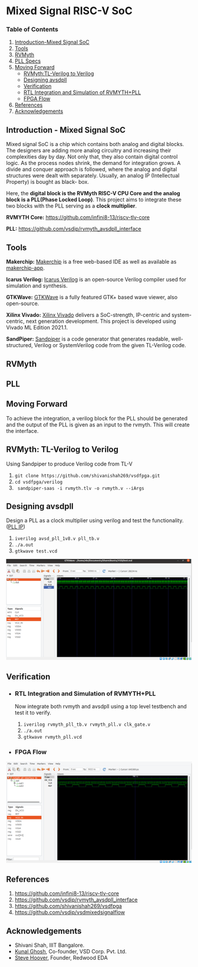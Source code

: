 # Mixed Signal RISC-V SoC
### Table of Contents
 1. [Introduction-Mixed Signal SoC](https://github.com/infini8-13/riscv-ms-soc#introduction---mixed-signal-soc) <br />
 2. [Tools](https://github.com/infini8-13/riscv-ms-soc#tools) <br />
 3. [RVMyth](https://github.com/infini8-13/riscv-ms-soc#rvmyth) <br />
 4. [PLL Specs](https://github.com/infini8-13/riscv-ms-soc#pll) <br />
 6. [Moving Forward](https://github.com/infini8-13/riscv-ms-soc#moving-forward)
    -  [RVMyth:TL-Verilog to Verilog](https://github.com/infini8-13/riscv-ms-soc#rvmythtl-verilog-to-verilog)
    -  [Designing avsdpll](https://github.com/infini8-13/riscv-ms-soc#designing-avsdpll)
    -  [Verification](https://github.com/infini8-13/riscv-ms-soc#verification)
      -  [RTL Integration and Simulation of RVMYTH+PLL](https://github.com/infini8-13/riscv-ms-soc#rtl-integration-and-simulation-of-rvmythpll)
      -  [FPGA Flow](https://github.com/infini8-13/riscv-ms-soc#fpga-flow)
 7. [References](https://github.com/infini8-13/riscv-ms-soc#references)   
 8. [Acknowledgements](https://github.com/infini8-13/riscv-ms-soc#acknowledgements)

## Introduction - Mixed Signal SoC
Mixed signal SoC is a chip which contains both analog and digital blocks. The designers are adding more analog circuitry and increasing their complexities day by day. Not only that, they also contain digital control logic. As the process nodes shrink, the demand for integration grows. A divide and conquer approach is followed, where the analog and digital structures were dealt with separately. Usually, an analog IP (Intellectual Property) is bought as black- box.  
  
Here, the __digital block is the RVMyth RISC-V CPU Core and the analog block is a PLL(Phase Locked Loop)__. This project aims to integrate these two blocks with the PLL serving as a __clock multiplier__.

__RVMYTH Core:__ https://github.com/infini8-13/riscv-tlv-core

__PLL:__ https://github.com/vsdip/rvmyth_avsdpll_interface


## Tools

__Makerchip:__  [Makerchip](https://www.makerchip.com/) is a free web-based IDE as well as available as [makerchip-app](https://gitlab.com/rweda/makerchip-app).

__Icarus Verilog:__  [Icarus Verilog](http://iverilog.icarus.com/) is an open-source Verilog compiler used for simulation and synthesis.

__GTKWave:__  [GTKWave](http://gtkwave.sourceforge.net/) is a fully featured GTK+ based wave viewer, also open-source.

__Xilinx Vivado:__  [Xilinx Vivado](https://www.xilinx.com/support/university/vivado.html) delivers a SoC-strength, IP-centric and system-centric, next generation development. This project is developed using Vivado ML Edition 2021.1.

__SandPiper:__ [Sandpiper](https://pypi.org/project/sandpiper-saas/) is a code generator that generates readable, well-structured, Verilog or SystemVerilog code from the given TL-Verilog code.

## RVMyth

## PLL

## **Moving Forward**
To achieve the integration, a verilog block for the PLL should be generated and the output of the PLL is given as an input to the rvmyth. This will create the interface.


## **RVMyth: TL-Verilog to Verilog**
Using Sandpiper to produce Verilog code from TL-V
  1. `git clone https://github.com/shivanishah269/vsdfpga.git`
  2. `cd vsdfpga/verilog`
  3. ` sandpiper-saas -i rvmyth.tlv -o rvmyth.v --iArgs`

## **Designing avsdpll**
  Design a PLL as a clock multiplier using verilog and test the functionality.([PLL IP](https://github.com/vsdip/rvmyth_avsdpll_interface))

  1. `iverilog avsd_pll_1v8.v pll_tb.v`
  2. `./a.out`
  3. `gtkwave test.vcd`


<img src = "https://github.com/vsdip/rvmyth_avsdpll_interface/blob/main/pics/3aa.PNG" width = 700>

## **Verification**
- ### **RTL Integration and Simulation of RVMYTH+PLL**
  Now integrate both rvmyth and avsdpll using a top level testbench and test it to verify.

  1. `iverilog rvmyth_pll_tb.v rvmyth_pll.v clk_gate.v`
  2. `./a.out`
  3. `gtkwave rvmyth_pll.vcd`
  
- ### **FPGA Flow**

<img src = "https://github.com/vsdip/rvmyth_avsdpll_interface/blob/main/pics/4.PNG" width = 700>
<!---
The next step involves implementing PNR, using OPENLane and Sky130, which currently abstracted in this repo. Refer [rvmyth_avsdpll_interface](https://github.com/vsdip/rvmyth_avsdpll_interface) for more detailed explanation of this step
-->

## References
1. https://github.com/infini8-13/riscv-tlv-core
2. https://github.com/vsdip/rvmyth_avsdpll_interface
3. https://github.com/shivanishah269/vsdfpga
4. https://github.com/vsdip/vsdmixedsignalflow

## Acknowledgements
- Shivani Shah, IIIT Bangalore.
- [Kunal Ghosh](https://github.com/kunalg123), Co-founder, VSD Corp. Pvt. Ltd.
- [Steve Hoover](https://github.com/stevehoover), Founder, Redwood EDA
